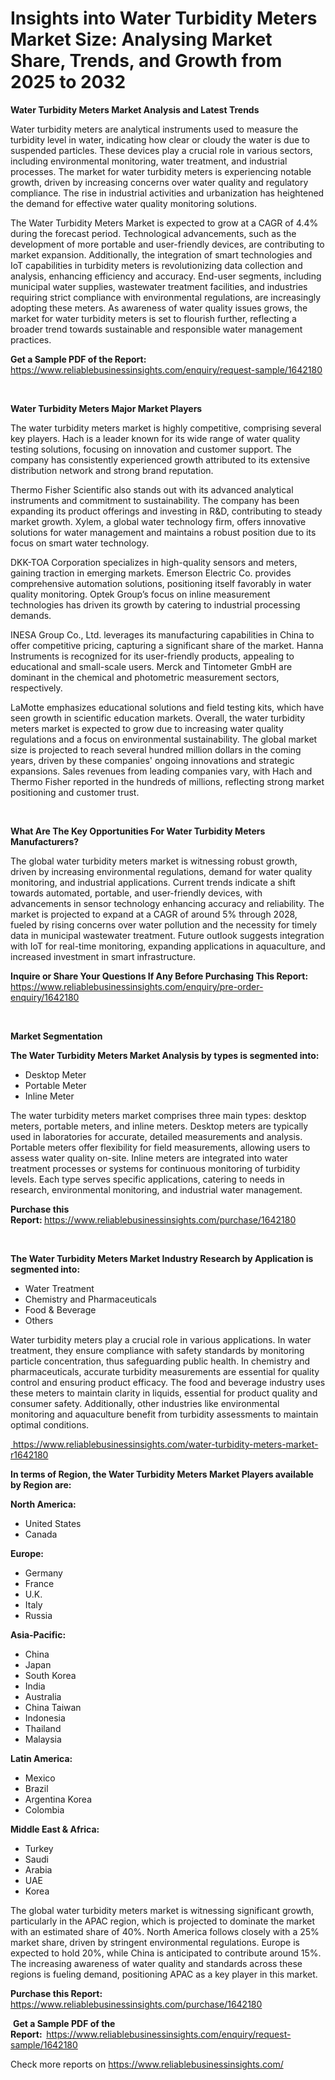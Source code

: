 <p><h1>Insights into Water Turbidity Meters Market Size: Analysing Market Share, Trends, and Growth from 2025 to 2032</h1></p><p><strong>Water Turbidity Meters Market Analysis and Latest Trends</strong></p>
<p><p>Water turbidity meters are analytical instruments used to measure the turbidity level in water, indicating how clear or cloudy the water is due to suspended particles. These devices play a crucial role in various sectors, including environmental monitoring, water treatment, and industrial processes. The market for water turbidity meters is experiencing notable growth, driven by increasing concerns over water quality and regulatory compliance. The rise in industrial activities and urbanization has heightened the demand for effective water quality monitoring solutions.</p><p>The Water Turbidity Meters Market is expected to grow at a CAGR of 4.4% during the forecast period. Technological advancements, such as the development of more portable and user-friendly devices, are contributing to market expansion. Additionally, the integration of smart technologies and IoT capabilities in turbidity meters is revolutionizing data collection and analysis, enhancing efficiency and accuracy. End-user segments, including municipal water supplies, wastewater treatment facilities, and industries requiring strict compliance with environmental regulations, are increasingly adopting these meters. As awareness of water quality issues grows, the market for water turbidity meters is set to flourish further, reflecting a broader trend towards sustainable and responsible water management practices.</p></p>
<p><strong>Get a Sample PDF of the Report:&nbsp;</strong> <a href="https://www.reliablebusinessinsights.com/enquiry/request-sample/1642180?utm_campaign=2298&utm_medium=2&utm_source=Github&utm_content=ia&utm_term=11042025&utm_id=water-turbidity-meters">https://www.reliablebusinessinsights.com/enquiry/request-sample/1642180</a></p>
<p>&nbsp;</p>
<p><strong>Water Turbidity Meters Major Market Players</strong></p>
<p><p>The water turbidity meters market is highly competitive, comprising several key players. Hach is a leader known for its wide range of water quality testing solutions, focusing on innovation and customer support. The company has consistently experienced growth attributed to its extensive distribution network and strong brand reputation.</p><p>Thermo Fisher Scientific also stands out with its advanced analytical instruments and commitment to sustainability. The company has been expanding its product offerings and investing in R&D, contributing to steady market growth. Xylem, a global water technology firm, offers innovative solutions for water management and maintains a robust position due to its focus on smart water technology.</p><p>DKK-TOA Corporation specializes in high-quality sensors and meters, gaining traction in emerging markets. Emerson Electric Co. provides comprehensive automation solutions, positioning itself favorably in water quality monitoring. Optek Group’s focus on inline measurement technologies has driven its growth by catering to industrial processing demands.</p><p>INESA Group Co., Ltd. leverages its manufacturing capabilities in China to offer competitive pricing, capturing a significant share of the market. Hanna Instruments is recognized for its user-friendly products, appealing to educational and small-scale users. Merck and Tintometer GmbH are dominant in the chemical and photometric measurement sectors, respectively.</p><p>LaMotte emphasizes educational solutions and field testing kits, which have seen growth in scientific education markets. Overall, the water turbidity meters market is expected to grow due to increasing water quality regulations and a focus on environmental sustainability. The global market size is projected to reach several hundred million dollars in the coming years, driven by these companies' ongoing innovations and strategic expansions. Sales revenues from leading companies vary, with Hach and Thermo Fisher reported in the hundreds of millions, reflecting strong market positioning and customer trust.</p></p>
<p>&nbsp;</p>
<p><strong>What Are The Key Opportunities For Water Turbidity Meters Manufacturers?</strong></p>
<p><p>The global water turbidity meters market is witnessing robust growth, driven by increasing environmental regulations, demand for water quality monitoring, and industrial applications. Current trends indicate a shift towards automated, portable, and user-friendly devices, with advancements in sensor technology enhancing accuracy and reliability. The market is projected to expand at a CAGR of around 5% through 2028, fueled by rising concerns over water pollution and the necessity for timely data in municipal wastewater treatment. Future outlook suggests integration with IoT for real-time monitoring, expanding applications in aquaculture, and increased investment in smart infrastructure.</p></p>
<p><strong>Inquire or Share Your Questions If Any Before Purchasing This Report:</strong> <a href="https://www.reliablebusinessinsights.com/enquiry/pre-order-enquiry/1642180?utm_campaign=2298&utm_medium=2&utm_source=Github&utm_content=ia&utm_term=11042025&utm_id=water-turbidity-meters">https://www.reliablebusinessinsights.com/enquiry/pre-order-enquiry/1642180</a></p>
<p>&nbsp;</p>
<p><strong>Market Segmentation</strong></p>
<p><strong>The Water Turbidity Meters Market Analysis by types is segmented into:</strong></p>
<p><ul><li>Desktop Meter</li><li>Portable Meter</li><li>Inline Meter</li></ul></p>
<p><p>The water turbidity meters market comprises three main types: desktop meters, portable meters, and inline meters. Desktop meters are typically used in laboratories for accurate, detailed measurements and analysis. Portable meters offer flexibility for field measurements, allowing users to assess water quality on-site. Inline meters are integrated into water treatment processes or systems for continuous monitoring of turbidity levels. Each type serves specific applications, catering to needs in research, environmental monitoring, and industrial water management.</p></p>
<p><strong>Purchase this Report:&nbsp;</strong><a href="https://www.reliablebusinessinsights.com/purchase/1642180?utm_campaign=2298&utm_medium=2&utm_source=Github&utm_content=ia&utm_term=11042025&utm_id=water-turbidity-meters">https://www.reliablebusinessinsights.com/purchase/1642180</a></p>
<p>&nbsp;</p>
<p><strong>The Water Turbidity Meters Market Industry Research by Application is segmented into:</strong></p>
<p><ul><li>Water Treatment</li><li>Chemistry and Pharmaceuticals</li><li>Food & Beverage</li><li>Others</li></ul></p>
<p><p>Water turbidity meters play a crucial role in various applications. In water treatment, they ensure compliance with safety standards by monitoring particle concentration, thus safeguarding public health. In chemistry and pharmaceuticals, accurate turbidity measurements are essential for quality control and ensuring product efficacy. The food and beverage industry uses these meters to maintain clarity in liquids, essential for product quality and consumer safety. Additionally, other industries like environmental monitoring and aquaculture benefit from turbidity assessments to maintain optimal conditions.</p></p>
<p><a href="https://www.reliablebusinessinsights.com/water-turbidity-meters-market-r1642180?utm_campaign=2298&utm_medium=2&utm_source=Github&utm_content=ia&utm_term=11042025&utm_id=water-turbidity-meters">&nbsp;https://www.reliablebusinessinsights.com/water-turbidity-meters-market-r1642180</a></p>
<p><strong>In terms of Region, the Water Turbidity Meters Market Players available by Region are:</strong></p>
<p>
    <p> <strong> North America: </strong>
        <ul>
            <li>United States</li>
            <li>Canada</li>
        </ul>
        </p> 
    <p> <strong> Europe: </strong>
        <ul>
            <li>Germany</li>
            <li>France</li>
            <li>U.K.</li>
            <li>Italy</li>
            <li>Russia</li>
        </ul>
        </p> 
    <p> <strong> Asia-Pacific: </strong>
        <ul>
            <li>China</li>
            <li>Japan</li>
            <li>South Korea</li>
            <li>India</li>
            <li>Australia</li>
            <li>China Taiwan</li>
            <li>Indonesia</li>
            <li>Thailand</li>
            <li>Malaysia</li>
        </ul>
        </p> 
    <p> <strong> Latin America: </strong>
        <ul>
            <li>Mexico</li>
            <li>Brazil</li>
            <li>Argentina Korea</li>
            <li>Colombia</li>
        </ul>
        </p> 
    <p> <strong> Middle East & Africa: </strong>
        <ul>
            <li>Turkey</li>
            <li>Saudi</li>
            <li>Arabia</li>
            <li>UAE</li>
            <li>Korea</li>
        </ul>
    </p>
    </p>
<p><p>The global water turbidity meters market is witnessing significant growth, particularly in the APAC region, which is projected to dominate the market with an estimated share of 40%. North America follows closely with a 25% market share, driven by stringent environmental regulations. Europe is expected to hold 20%, while China is anticipated to contribute around 15%. The increasing awareness of water quality and standards across these regions is fueling demand, positioning APAC as a key player in this market.</p></p>
<p><strong>Purchase this Report: </strong><a href="https://www.reliablebusinessinsights.com/purchase/1642180?utm_campaign=2298&utm_medium=2&utm_source=Github&utm_content=ia&utm_term=11042025&utm_id=water-turbidity-meters">https://www.reliablebusinessinsights.com/purchase/1642180</a></p>
<p>&nbsp;<strong>Get a Sample PDF of the Report:&nbsp;&nbsp;</strong><a href="https://www.reliablebusinessinsights.com/enquiry/request-sample/1642180?utm_campaign=2298&utm_medium=2&utm_source=Github&utm_content=ia&utm_term=11042025&utm_id=water-turbidity-meters">https://www.reliablebusinessinsights.com/enquiry/request-sample/1642180</a></p>
<p><strong></strong></p>
<p>Check more reports on <a href="https://www.reliablebusinessinsights.com/?utm_campaign=2298&utm_medium=2&utm_source=Github&utm_content=ia&utm_term=11042025&utm_id=water-turbidity-meters">https://www.reliablebusinessinsights.com/</a></p>